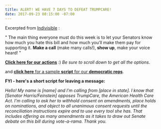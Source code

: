 ```yaml
---
title: ALERT! WE HAVE 7 DAYS TO DEFEAT TRUMPCARE!
date: 2017-09-23 08:15:00 -07:00
---
```


Excerpted from [Indivisible](https://www.indivisible.us/) :

"   The main thing everyone must do this week is to let your Senators know how much you hate this bill and how much you’ll make them pay for supporting it. **Make a call** (make many calls!), **show up**, make your voice heard!   "

[**Click here for our actions**](https://www.trumpcareten.org/) :)
*Be sure to scroll down to get all the options*.

and [**click here** for a sample **script** for our **democratic reps**](https://www.trumpcareten.org/california).

**FYI - here's a short script for leaving a message:**

*Hello! My name is [name] and I’m calling from [place in state]. I know that [Senator Harris/Feinstein] opposes TrumpCare, the American Health Care Act.   I'm calling to ask her to withhold consent on amendments, place holds on nominations, and object to all unanimous consent requests until the reconciliation instructions expire and to use every tool she has. That includes offering as many amendments as it takes to draw out Senate debate on this bill during vote-a-rama.  Thank you.*  

